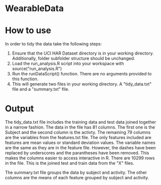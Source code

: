 WearableData
============


# How to use
In order to tidy the data take the following steps:
1. Ensure that the UCI HAR Dataset directory is in your working directory. Additionally, folder subfolder structure should be unchanged.
2. Load the run_analysis.R script into your workspace with source("run_analysis.R")
3. Run the runDataScript() function. There are no arguments provided to this function.
4. This will generate two files in your working directory. A "tidy_data.txt" file and a "summary.txt" file.

# Output

The tidy_data.txt file includes the training data and test data joined together in a narrow fashion. The data in the file has 81 columns. The first one is the Subject and the second column is the activty. The remaining 79 columns are the variables from the features.txt file. The only features included are features are mean values or standard deviation values. The variable names are the same as they are in the feature file. However, the dashes have been replaced by underscores and the parantheses have been removed. This makes the columns easier to access interactive in R. There are 10299 rows in the file. This is the joined test and train data from the "X" files.

The summary.txt file groups the data by subject and activity. The other columns are the means of each feature grouped by subject and activity.